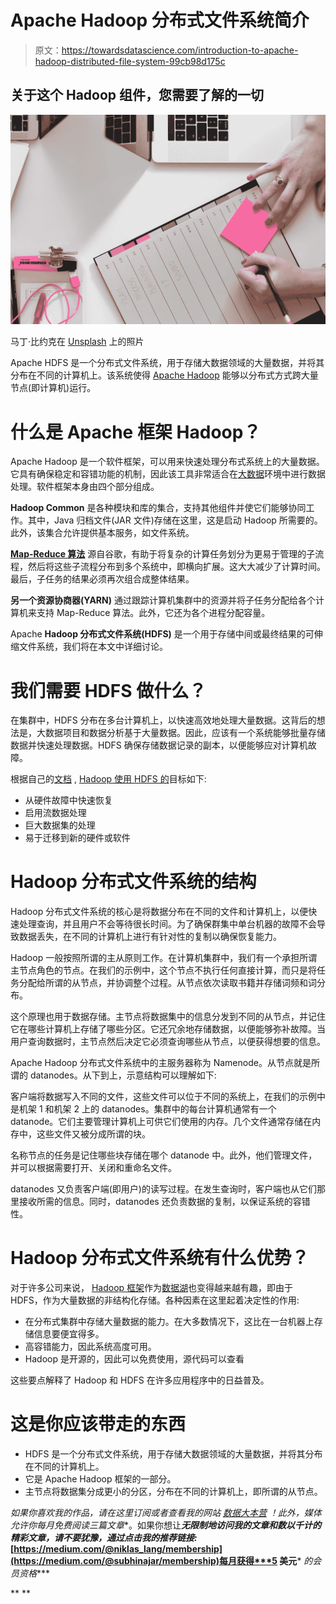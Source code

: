 # Apache Hadoop 分布式文件系统简介

> 原文：<https://towardsdatascience.com/introduction-to-apache-hadoop-distributed-file-system-99cb98d175c>

## 关于这个 Hadoop 组件，您需要了解的一切

![](img/877d5b4c58bd1e159534dec0d917ec45.png)

马丁·比约克在 [Unsplash](https://unsplash.com?utm_source=medium&utm_medium=referral) 上的照片

Apache HDFS 是一个分布式文件系统，用于存储大数据领域的大量数据，并将其分布在不同的计算机上。该系统使得 [Apache Hadoop](https://databasecamp.de/en/data/hadoop-explained) 能够以分布式方式跨大量节点(即计算机)运行。

# 什么是 Apache 框架 Hadoop？

Apache Hadoop 是一个软件框架，可以用来快速处理分布式系统上的大量数据。它具有确保稳定和容错功能的机制，因此该工具非常适合在[大数据](https://databasecamp.de/en/data/big-data-basics)环境中进行数据处理。软件框架本身由四个部分组成。

**Hadoop Common** 是各种模块和库的集合，支持其他组件并使它们能够协同工作。其中，Java 归档文件(JAR 文件)存储在这里，这是启动 Hadoop 所需要的。此外，该集合允许提供基本服务，如文件系统。

[**Map-Reduce 算法**](https://databasecamp.de/en/data/mapreduce-algorithm) 源自谷歌，有助于将复杂的计算任务划分为更易于管理的子流程，然后将这些子流程分布到多个系统中，即横向扩展。这大大减少了计算时间。最后，子任务的结果必须再次组合成整体结果。

**另一个资源协商器(YARN)** 通过跟踪计算机集群中的资源并将子任务分配给各个计算机来支持 Map-Reduce 算法。此外，它还为各个进程分配容量。

Apache **Hadoop 分布式文件系统(HDFS)** 是一个用于存储中间或最终结果的可伸缩文件系统，我们将在本文中详细讨论。

# 我们需要 HDFS 做什么？

在集群中，HDFS 分布在多台计算机上，以快速高效地处理大量数据。这背后的想法是，大数据项目和数据分析基于大量数据。因此，应该有一个系统能够批量存储数据并快速处理数据。HDFS 确保存储数据记录的副本，以便能够应对计算机故障。

根据自己的[文档](https://hadoop.apache.org/docs/r1.2.1/hdfs_design.html) , [Hadoop 使用 HDFS 的](https://databasecamp.de/en/data/hadoop-explained)目标如下:

*   从硬件故障中快速恢复
*   启用流数据处理
*   巨大数据集的处理
*   易于迁移到新的硬件或软件

# Hadoop 分布式文件系统的结构

Hadoop 分布式文件系统的核心是将数据分布在不同的文件和计算机上，以便快速处理查询，并且用户不会等待很长时间。为了确保群集中单台机器的故障不会导致数据丢失，在不同的计算机上进行有针对性的复制以确保恢复能力。

Hadoop 一般按照所谓的主从原则工作。在计算机集群中，我们有一个承担所谓主节点角色的节点。在我们的示例中，这个节点不执行任何直接计算，而只是将任务分配给所谓的从节点，并协调整个过程。从节点依次读取书籍并存储词频和词分布。

这个原理也用于数据存储。主节点将数据集中的信息分发到不同的从节点，并记住它在哪些计算机上存储了哪些分区。它还冗余地存储数据，以便能够弥补故障。当用户查询数据时，主节点然后决定它必须查询哪些从节点，以便获得想要的信息。

Apache Hadoop 分布式文件系统中的主服务器称为 Namenode。从节点就是所谓的 datanodes。从下到上，示意结构可以理解如下:

客户端将数据写入不同的文件，这些文件可以位于不同的系统上，在我们的示例中是机架 1 和机架 2 上的 datanodes。集群中的每台计算机通常有一个 datanode。它们主要管理计算机上可供它们使用的内存。几个文件通常存储在内存中，这些文件又被分成所谓的块。

名称节点的任务是记住哪些块存储在哪个 datanode 中。此外，他们管理文件，并可以根据需要打开、关闭和重命名文件。

datanodes 又负责客户端(即用户)的读写过程。在发生查询时，客户端也从它们那里接收所需的信息。同时，datanodes 还负责数据的复制，以保证系统的容错性。

# Hadoop 分布式文件系统有什么优势？

对于许多公司来说， [Hadoop 框架](https://databasecamp.de/en/data/hadoop-explained)作为[数据湖](https://databasecamp.de/en/data/data-lakes)也变得越来越有趣，即由于 HDFS，作为大量数据的非结构化存储。各种因素在这里起着决定性的作用:

*   在分布式集群中存储大量数据的能力。在大多数情况下，这比在一台机器上存储信息要便宜得多。
*   高容错能力，因此系统高度可用。
*   Hadoop 是开源的，因此可以免费使用，源代码可以查看

这些要点解释了 Hadoop 和 HDFS 在许多应用程序中的日益普及。

# 这是你应该带走的东西

*   HDFS 是一个分布式文件系统，用于存储大数据领域的大量数据，并将其分布在不同的计算机上。
*   它是 Apache Hadoop 框架的一部分。
*   主节点将数据集分成更小的分区，分布在不同的计算机上，即所谓的从节点。

*如果你喜欢我的作品，请在这里订阅*[](https://medium.com/subscribe/@niklas_lang)**或者查看我的网站* [*数据大本营*](http://www.databasecamp.de/en/homepage) *！此外，媒体允许你每月免费阅读三篇文章***。如果你想让***无限制地访问我的文章和数以千计的精彩文章，请不要犹豫，通过点击我的推荐链接:*[https://medium.com/@niklas_lang/membership](https://medium.com/@subhinajar/membership)每月获得***5 美元*** *的会员资格****

**[](/learn-coding-13-free-sites-to-help-you-do-it-9b2c1b92e573)  [](/introduction-to-random-forest-algorithm-fed4b8c8e848)  [](/understanding-mapreduce-with-the-help-of-harry-potter-5b0ae89cc88) **
